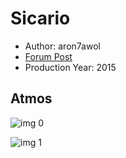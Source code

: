 # Sicario

* Author: aron7awol
* [Forum Post](https://www.avsforum.com/threads/bass-eq-for-filtered-movies.2995212/post-57642114)
* Production Year: 2015

## Atmos

![img 0](https://i.imgur.com/s1gwPmI.jpg)

![img 1](https://i.imgur.com/qD5DEU7.jpg)

